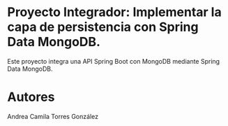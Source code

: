 # Proyecto Integrador: Implementar la capa de persistencia con Spring Data MongoDB.

Este proyecto integra una API Spring Boot con MongoDB mediante Spring Data MongoDB. 

# Autores

Andrea Camila Torres González

